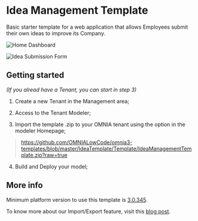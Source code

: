 # Idea Management Template

Basic starter template for a web application that allows Employees submit their own ideas to improve its Company.

![Home Dashboard](https://omnialowcode.com/wp-content/uploads/2019/10/github1.jpg)

![Idea Submission Form](https://omnialowcode.com/wp-content/uploads/2019/10/github2.jpg)


## Getting started

_(If you alread have a Tenant, you can start in step 3)_

 1. Create a new Tenant in the Management area;
 
 2. Access to the Tenant Modeler;
 
 3. Import the template .zip to your OMNIA tenant using the option in the modeler Homepage;
 
 > https://github.com/OMNIALowCode/omnia3-templates/blob/master/IdeaTemplate/Template/IdeaManagementTemplate.zip?raw=true

 4. Build and Deploy your model;

## More info

Minimum platform version to use this template is [3.0.345](https://docs.omnialowcode.com/omnia3_platformchangelog.html#30345).

To know more about our Import/Export feature, visit this [blog post](https://omnialowcode.com/blog/templates-from-micro-to-macro/).
